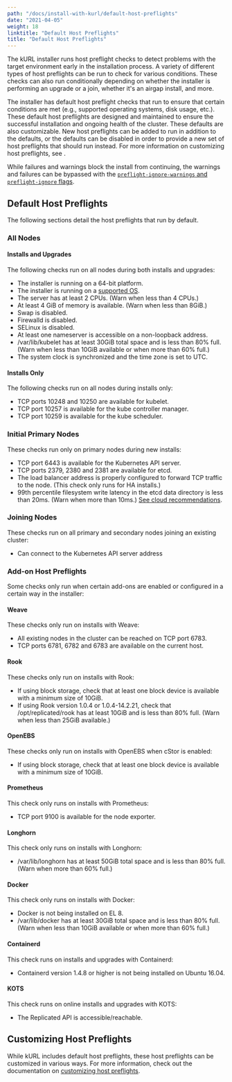 ```yaml
---
path: "/docs/install-with-kurl/default-host-preflights"
date: "2021-04-05"
weight: 18
linktitle: "Default Host Preflights"
title: "Default Host Preflights"
---
```


The kURL installer runs host preflight checks to detect problems with the target environment early in the installation process.
A variety of different types of host preflights can be run to check for various conditions.
These checks can also run conditionally depending on whether the installer is performing an upgrade or a join, whether it's an airgap install, and more.

The installer has default host preflight checks that run to ensure that certain conditions are met (e.g., supported operating systems, disk usage, etc.).
These default host preflights are designed and maintained to ensure the successful installation and ongoing health of the cluster.
These defaults are also customizable. New host preflights can be added to run in addition to the defaults, or the defaults can be disabled in order to provide a new set of host preflights that should run instead. For more information on customizing host preflights, see []().

While failures and warnings block the install from continuing, the warnings and failures can be bypassed with the [`preflight-ignore-warnings` and `preflight-ignore` flags](/docs/install-with-kurl/advanced-options).

## Default Host Preflights

The following sections detail the host preflights that run by default.

### All Nodes

#### Installs and Upgrades

The following checks run on all nodes during both installs and upgrades:

* The installer is running on a 64-bit platform.
* The installer is running on a [supported OS](/docs/install-with-kurl/system-requirements#supported-operating-systems).
* The server has at least 2 CPUs. (Warn when less than 4 CPUs.)
* At least 4 GiB of memory is available. (Warn when less than 8GiB.)
* Swap is disabled.
* Firewalld is disabled.
* SELinux is disabled.
* At least one nameserver is accessible on a non-loopback address.
* /var/lib/kubelet has at least 30GiB total space and is less than 80% full. (Warn when less than 10GiB available or when more than 60% full.)
* The system clock is synchronized and the time zone is set to UTC.

#### Installs Only

The following checks run on all nodes during installs only:

* TCP ports 10248 and 10250 are available for kubelet.
* TCP port 10257 is available for the kube controller manager.
* TCP port 10259 is available for the kube scheduler.

### Initial Primary Nodes

These checks run only on primary nodes during new installs:

* TCP port 6443 is available for the Kubernetes API server.
* TCP ports 2379, 2380 and 2381 are available for etcd.
* The load balancer address is properly configured to forward TCP traffic to the node. (This check only runs for HA installs.)
* 99th percentile filesystem write latency in the etcd data directory is less than 20ms. (Warn when more than 10ms.) [See cloud recommendations](/docs/install-with-kurl/system-requirements#cloud-disk-performance).

### Joining Nodes

These checks run on all primary and secondary nodes joining an existing cluster:

* Can connect to the Kubernetes API server address

### Add-on Host Preflights

Some checks only run when certain add-ons are enabled or configured in a certain way in the installer:

#### Weave

These checks only run on installs with Weave:

* All existing nodes in the cluster can be reached on TCP port 6783.
* TCP ports 6781, 6782 and 6783 are available on the current host.

#### Rook

These checks only run on installs with Rook:

* If using block storage, check that at least one block device is available with a minimum size of 10GiB.
* If using Rook version 1.0.4 or 1.0.4-14.2.21, check that /opt/replicated/rook has at least 10GiB and is less than 80% full. (Warn when less than 25GiB available.)

#### OpenEBS

These checks only run on installs with OpenEBS when cStor is enabled:

* If using block storage, check that at least one block device is available with a minimum size of 10GiB.

#### Prometheus

This check only runs on installs with Prometheus:

* TCP port 9100 is available for the node exporter.

#### Longhorn

This check only runs on installs with Longhorn:

* /var/lib/longhorn has at least 50GiB total space and is less than 80% full. (Warn when more than 60% full.)

#### Docker

This check only runs on installs with Docker:

* Docker is not being installed on EL 8.
* /var/lib/docker has at least 30GiB total space and is less than 80% full. (Warn when less than 10GiB available or when more than 60% full.)

#### Containerd

This check runs on installs and upgrades with Containerd:

* Containerd version 1.4.8 or higher is not being installed on Ubuntu 16.04.

#### KOTS

This check runs on online installs and upgrades with KOTS:

* The Replicated API is accessible/reachable.

## Customizing Host Preflights

While kURL includes default host preflights, these host preflights can be customized in various ways.
For more information, check out the documentation on [customizing host preflights](/docs/create-installers/host-preflights).